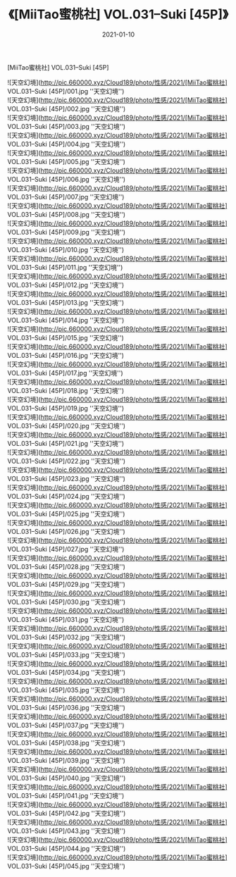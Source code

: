 ﻿---
layout: post
title:  《[MiiTao蜜桃社] VOL.031–Suki [45P]》
date:   2021-01-10
img: http://pic.660000.xyz/Cloud189/photo/性感/2021/[MiiTao蜜桃社] VOL.031–Suki [45P]/000.jpg
categories: [美女, 性感, 泳衣]
---

[MiiTao蜜桃社] VOL.031–Suki [45P]



![天空幻境](http://pic.660000.xyz/Cloud189/photo/性感/2021/[MiiTao蜜桃社] VOL.031–Suki [45P]/001.jpg ''天空幻境'') <br>
![天空幻境](http://pic.660000.xyz/Cloud189/photo/性感/2021/[MiiTao蜜桃社] VOL.031–Suki [45P]/002.jpg ''天空幻境'') <br>
![天空幻境](http://pic.660000.xyz/Cloud189/photo/性感/2021/[MiiTao蜜桃社] VOL.031–Suki [45P]/003.jpg ''天空幻境'') <br>
![天空幻境](http://pic.660000.xyz/Cloud189/photo/性感/2021/[MiiTao蜜桃社] VOL.031–Suki [45P]/004.jpg ''天空幻境'') <br>
![天空幻境](http://pic.660000.xyz/Cloud189/photo/性感/2021/[MiiTao蜜桃社] VOL.031–Suki [45P]/005.jpg ''天空幻境'') <br>
![天空幻境](http://pic.660000.xyz/Cloud189/photo/性感/2021/[MiiTao蜜桃社] VOL.031–Suki [45P]/006.jpg ''天空幻境'') <br>
![天空幻境](http://pic.660000.xyz/Cloud189/photo/性感/2021/[MiiTao蜜桃社] VOL.031–Suki [45P]/007.jpg ''天空幻境'') <br>
![天空幻境](http://pic.660000.xyz/Cloud189/photo/性感/2021/[MiiTao蜜桃社] VOL.031–Suki [45P]/008.jpg ''天空幻境'') <br>
![天空幻境](http://pic.660000.xyz/Cloud189/photo/性感/2021/[MiiTao蜜桃社] VOL.031–Suki [45P]/009.jpg ''天空幻境'') <br>
![天空幻境](http://pic.660000.xyz/Cloud189/photo/性感/2021/[MiiTao蜜桃社] VOL.031–Suki [45P]/010.jpg ''天空幻境'') <br>
![天空幻境](http://pic.660000.xyz/Cloud189/photo/性感/2021/[MiiTao蜜桃社] VOL.031–Suki [45P]/011.jpg ''天空幻境'') <br>
![天空幻境](http://pic.660000.xyz/Cloud189/photo/性感/2021/[MiiTao蜜桃社] VOL.031–Suki [45P]/012.jpg ''天空幻境'') <br>
![天空幻境](http://pic.660000.xyz/Cloud189/photo/性感/2021/[MiiTao蜜桃社] VOL.031–Suki [45P]/013.jpg ''天空幻境'') <br>
![天空幻境](http://pic.660000.xyz/Cloud189/photo/性感/2021/[MiiTao蜜桃社] VOL.031–Suki [45P]/014.jpg ''天空幻境'') <br>
![天空幻境](http://pic.660000.xyz/Cloud189/photo/性感/2021/[MiiTao蜜桃社] VOL.031–Suki [45P]/015.jpg ''天空幻境'') <br>
![天空幻境](http://pic.660000.xyz/Cloud189/photo/性感/2021/[MiiTao蜜桃社] VOL.031–Suki [45P]/016.jpg ''天空幻境'') <br>
![天空幻境](http://pic.660000.xyz/Cloud189/photo/性感/2021/[MiiTao蜜桃社] VOL.031–Suki [45P]/017.jpg ''天空幻境'') <br>
![天空幻境](http://pic.660000.xyz/Cloud189/photo/性感/2021/[MiiTao蜜桃社] VOL.031–Suki [45P]/018.jpg ''天空幻境'') <br>
![天空幻境](http://pic.660000.xyz/Cloud189/photo/性感/2021/[MiiTao蜜桃社] VOL.031–Suki [45P]/019.jpg ''天空幻境'') <br>
![天空幻境](http://pic.660000.xyz/Cloud189/photo/性感/2021/[MiiTao蜜桃社] VOL.031–Suki [45P]/020.jpg ''天空幻境'') <br>
![天空幻境](http://pic.660000.xyz/Cloud189/photo/性感/2021/[MiiTao蜜桃社] VOL.031–Suki [45P]/021.jpg ''天空幻境'') <br>
![天空幻境](http://pic.660000.xyz/Cloud189/photo/性感/2021/[MiiTao蜜桃社] VOL.031–Suki [45P]/022.jpg ''天空幻境'') <br>
![天空幻境](http://pic.660000.xyz/Cloud189/photo/性感/2021/[MiiTao蜜桃社] VOL.031–Suki [45P]/023.jpg ''天空幻境'') <br>
![天空幻境](http://pic.660000.xyz/Cloud189/photo/性感/2021/[MiiTao蜜桃社] VOL.031–Suki [45P]/024.jpg ''天空幻境'') <br>
![天空幻境](http://pic.660000.xyz/Cloud189/photo/性感/2021/[MiiTao蜜桃社] VOL.031–Suki [45P]/025.jpg ''天空幻境'') <br>
![天空幻境](http://pic.660000.xyz/Cloud189/photo/性感/2021/[MiiTao蜜桃社] VOL.031–Suki [45P]/026.jpg ''天空幻境'') <br>
![天空幻境](http://pic.660000.xyz/Cloud189/photo/性感/2021/[MiiTao蜜桃社] VOL.031–Suki [45P]/027.jpg ''天空幻境'') <br>
![天空幻境](http://pic.660000.xyz/Cloud189/photo/性感/2021/[MiiTao蜜桃社] VOL.031–Suki [45P]/028.jpg ''天空幻境'') <br>
![天空幻境](http://pic.660000.xyz/Cloud189/photo/性感/2021/[MiiTao蜜桃社] VOL.031–Suki [45P]/029.jpg ''天空幻境'') <br>
![天空幻境](http://pic.660000.xyz/Cloud189/photo/性感/2021/[MiiTao蜜桃社] VOL.031–Suki [45P]/030.jpg ''天空幻境'') <br>
![天空幻境](http://pic.660000.xyz/Cloud189/photo/性感/2021/[MiiTao蜜桃社] VOL.031–Suki [45P]/031.jpg ''天空幻境'') <br>
![天空幻境](http://pic.660000.xyz/Cloud189/photo/性感/2021/[MiiTao蜜桃社] VOL.031–Suki [45P]/032.jpg ''天空幻境'') <br>
![天空幻境](http://pic.660000.xyz/Cloud189/photo/性感/2021/[MiiTao蜜桃社] VOL.031–Suki [45P]/033.jpg ''天空幻境'') <br>
![天空幻境](http://pic.660000.xyz/Cloud189/photo/性感/2021/[MiiTao蜜桃社] VOL.031–Suki [45P]/034.jpg ''天空幻境'') <br>
![天空幻境](http://pic.660000.xyz/Cloud189/photo/性感/2021/[MiiTao蜜桃社] VOL.031–Suki [45P]/035.jpg ''天空幻境'') <br>
![天空幻境](http://pic.660000.xyz/Cloud189/photo/性感/2021/[MiiTao蜜桃社] VOL.031–Suki [45P]/036.jpg ''天空幻境'') <br>
![天空幻境](http://pic.660000.xyz/Cloud189/photo/性感/2021/[MiiTao蜜桃社] VOL.031–Suki [45P]/037.jpg ''天空幻境'') <br>
![天空幻境](http://pic.660000.xyz/Cloud189/photo/性感/2021/[MiiTao蜜桃社] VOL.031–Suki [45P]/038.jpg ''天空幻境'') <br>
![天空幻境](http://pic.660000.xyz/Cloud189/photo/性感/2021/[MiiTao蜜桃社] VOL.031–Suki [45P]/039.jpg ''天空幻境'') <br>
![天空幻境](http://pic.660000.xyz/Cloud189/photo/性感/2021/[MiiTao蜜桃社] VOL.031–Suki [45P]/040.jpg ''天空幻境'') <br>
![天空幻境](http://pic.660000.xyz/Cloud189/photo/性感/2021/[MiiTao蜜桃社] VOL.031–Suki [45P]/041.jpg ''天空幻境'') <br>
![天空幻境](http://pic.660000.xyz/Cloud189/photo/性感/2021/[MiiTao蜜桃社] VOL.031–Suki [45P]/042.jpg ''天空幻境'') <br>
![天空幻境](http://pic.660000.xyz/Cloud189/photo/性感/2021/[MiiTao蜜桃社] VOL.031–Suki [45P]/043.jpg ''天空幻境'') <br>
![天空幻境](http://pic.660000.xyz/Cloud189/photo/性感/2021/[MiiTao蜜桃社] VOL.031–Suki [45P]/044.jpg ''天空幻境'') <br>
![天空幻境](http://pic.660000.xyz/Cloud189/photo/性感/2021/[MiiTao蜜桃社] VOL.031–Suki [45P]/045.jpg ''天空幻境'') <br>